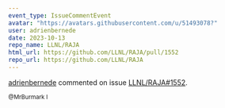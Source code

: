 ```yaml
---
event_type: IssueCommentEvent
avatar: "https://avatars.githubusercontent.com/u/51493078?"
user: adrienbernede
date: 2023-10-13
repo_name: LLNL/RAJA
html_url: https://github.com/LLNL/RAJA/pull/1552
repo_url: https://github.com/LLNL/RAJA
---
```


<a href='https://github.com/adrienbernede' target='_blank'>adrienbernede</a> commented on issue <a href='https://github.com/LLNL/RAJA/pull/1552' target='_blank'>LLNL/RAJA#1552</a>.

<small>@MrBurmark I